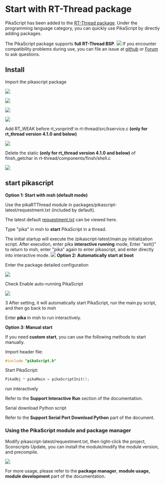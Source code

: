 # Start with RT-Thread package

PikaScript has been added to the [RT-Thread package](https://packages.rt-thread.org/detail.html?package=pikascript). Under the programming language category, you can quickly use PikaScript by directly adding packages.

The PikaScript package supports **full RT-Thread BSP**.
![](assets/1638840464842-02580253-48dc-4dcc-94a4-e62f1b596b38.png)
If you encounter compatibility problems during use, you can file an issue at [github](https://github.com/pikasTech/pikascript) or [ Forum](https://whycan.com/f_55.html) to ask questions.

## Install

   Import the pikascript package

   ![](assets/159112436-d8814770-0e86-4016-a529-7053d7256df9.png)

   ![](assets/159112451-20335611-fb55-42da-b1ec-c6e9878333b3.png)

   ![](assets/159112459-36030f2a-69f7-4e8f-8b3f-57011eaff82b.png)

   ![](assets/159112482-378a549c-fb3b-4be6-b72e-a02b8e1217f3.png)

   Add RT_WEAK before rt_vsnprintf in rt-thread/src/kservice.c **(only for rt_thread version 4.1.0 and below)**

![](assets/1639103607485-f33b48f8-a127-4612-9c4a-e2094ec5d79e.png)

   Delete the static **(only for rt_thread version 4.1.0 and below)** of finsh_getchar in rt-thread/components/finsh/shell.c

![](assets/1639103788555-fcf1c31c-386f-4baf-b1d0-4f3016af32bc.png)

## start pikascript

**Option 1: Start with msh (default mode)**

   Use the pikaRTThread module in packages/pikascript-latest/requestment.txt (included by default).

The latest default [requestment.txt](https://github.com/pikastech/pikascript/blob/master/port/rt-thread/requestment.txt) can be viewed here.

   Type "pika" in msh to **start** PikaScript in a thread.

The initial startup will execute the /pikascript-latest/main.py initialization script. After execution, enter pika **interactive running** mode,
Enter "exit()" to return to msh, enter "pika" again to enter pikascript, and enter directly into interactive mode.
![](assets/1639058943232-9f0e0f78-0c8e-4b80-9283-6113c2450edf.png)
**Option 2: Automatically start at boot**

   Enter the package detailed configuration

![](assets/1639184483048-498f471e-cae7-4b6f-ad94-c1b5149d621c.png)

   Check Enable auto-running PikaScript

![](assets/1639184596044-a85902ac-601c-49b6-b2e5-3d20bd55ce81.png)

   3 After setting, it will automatically start PikaScript, run the main.py script, and then go back to msh

Enter **pika** in msh to run interactively.

**Option 3: Manual start**

If you need **custom start**, you can use the following methods to start manually.

   Import header file:
````c
#include "pikaScript.h"
````
 Start PikaScript:
````c
PikaObj * pikaMain = pikaScriptInit();
````

   run interactively

Refer to the **Support Interactive Run** section of the documentation.

   Serial download Python script

Refer to the **Support Serial Port Download Python** part of the document.

### Using the PikaScript module and package manager

   Modify pikascript-latest/requestment.txt, then right-click the project, Sconscripts Update, you can install the module/modify the module version, and precompile.

![](assets/1639531121038-abc40292-62fe-4a30-b074-7101714f6db7.jpeg)

For more usage, please refer to the **package manager**, **module usage, module development** part of the documentation.
